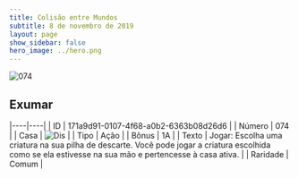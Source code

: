 ```yaml
---
title: Colisão entre Mundos
subtitle: 8 de novembro de 2019
layout: page
show_sidebar: false
hero_image: ../hero.png
---
```


![074](https://cdn.keyforgegame.com/media/card_front/pt/452_074_P7PPP79762G9_pt.png)

## Exumar

|----|----|
| ID | 171a9d91-0107-4f68-a0b2-6363b08d26d6 |
| Número | 074 |
| Casa | ![Dis](https://archonarcana.com/images/thumb/e/e8/Dis.png/22px-Dis.png "Dis") |
| Tipo | Ação |
| Bônus | 1A |
| Texto | Jogar: Escolha uma criatura na sua pilha de descarte. Você pode jogar a criatura escolhida como se ela estivesse na sua mão e pertencesse à casa ativa. |
| Raridade | Comum |
